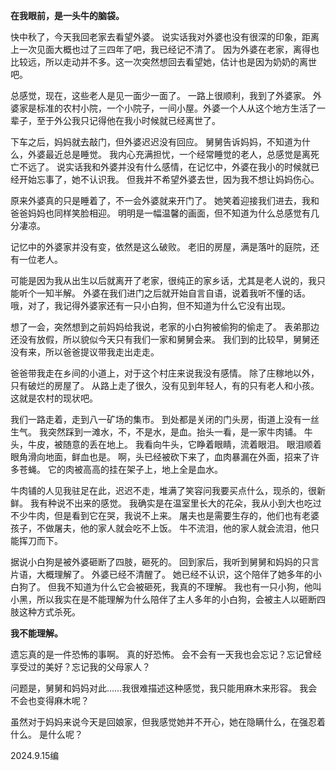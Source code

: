 **在我眼前，是一头牛的脑袋。**

快中秋了，今天我回老家去看望外婆。
说实话我对外婆也没有很深的印象，距离上一次见面大概也过了三四年了吧，我已经记不清了。
因为外婆在老家，离得也比较远，所以走动并不多。这一次突然想回去看望她，估计也是因为奶奶的离世吧。

总感觉，现在，这些老人是见一面少一面了。
一路上很顺利，我到了外婆家。
外婆家是标准的农村小院，一个小院子，一间小屋。外婆一个人从这个地方生活了一辈子，至于外公我只记得他在我小时候就已经离世了。

下车之后，妈妈就去敲门，但外婆迟迟没有回应。
舅舅告诉妈妈，不知道为什么，外婆最近总是睡觉。
我内心充满担忧，一个经常睡觉的老人，总感觉是离死亡不远了。
说实话我和外婆并没有什么感情，在记忆中，外婆在我小的时候就已经开始忘事了，她不认识我。
但我并不希望外婆去世，因为我不想让妈妈伤心。

原来外婆真的只是睡着了，不一会外婆就来开门了。
她笑着迎接我们进去，我和爸爸妈妈也同样笑脸相迎。
明明是一幅温馨的画面，但不知道为什么总感觉有几分凄凉。

记忆中的外婆家并没有变，依然是这么破败。
老旧的房屋，满是落叶的庭院，还有一位老人。

可能是因为我从出生以后就离开了老家，很纯正的家乡话，尤其是老人说的，我只能听个一知半解。
外婆在我们进门之后就开始自言自语，说着我听不懂的话。
哦，对了，我记得外婆家还有一只小白狗，但不知道为什么它没有出现。

想了一会，突然想到之前妈妈给我说，老家的小白狗被偷狗的偷走了。
表弟那边还没有放假，所以貌似今天只有我们一家和舅舅会来。
我们到的比较早，舅舅还没有来，所以爸爸提议带我走出走走。

爸爸带我走在乡间的小道上，对于这个村庄来说我没有感情。
除了庄稼地以外，只有破烂的房屋了。
从路上走了很久，没有见到年轻人，有的只有老人和小孩。
这就是农村的现状吧。

我们一路走着，走到八一矿场的集市。
到处都是关闭的门头房，街道上没有一丝生气。
我突然踩到一滩水，不，不是水，是血。抬头一看，是一家牛肉铺。
牛头，牛皮，被随意的丢在地上。
我看向牛头，它睁着眼睛，流着眼泪。
眼泪顺着眼角滑向地面，鲜血也是。
啊，头已经被砍下来了，血肉暴漏在外面，招来了许多苍蝇。
它的肉被高高的挂在架子上，地上全是血水。

牛肉铺的人见我驻足在此，迟迟不走，堆满了笑容问我要买点什么，现杀的，很新鲜。
我有种说不出来的感觉。
我确实是在温室里长大的花朵，我从小到大也吃过不少牛肉，但是看到它在哭，我说不上来。
屠夫也是需要生存的，他们也有老婆孩子，不做屠夫，他的家人就会吃不上饭。
牛不流泪，他的家人就会流泪，他只能挥刀而下。

据说小白狗是被外婆砸断了四肢，砸死的。
回到家后，我听到舅舅和妈妈的只言片语，大概理解了。
外婆已经不清醒了。
她已经不认识，这个陪伴了她多年的小白狗了。
但我不知道为什么它会被砸死，我真的不理解。
我也有一只小狗，他叫小黑，所以我实在是不能理解为什么陪伴了主人多年的小白狗，会被主人以砸断四肢这种方式杀死。

**我不能理解。**

遗忘真的是一件恐怖的事啊。
真的好恐怖。
会不会有一天我也会忘记？忘记曾经享受过的美好？忘记我的父母家人？

问题是，舅舅和妈妈对此……我很难描述这种感觉，我只能用麻木来形容。
我会不会也变得麻木呢？

虽然对于妈妈来说今天是回娘家，但我感觉她并不开心，她在隐瞒什么，在强忍着什么。
是什么呢？

2024.9.15编